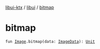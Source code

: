 [libui-ktx](../index.md) / [libui](index.md) / [bitmap](./bitmap.md)

# bitmap

`fun `[`Image`](-image/index.md)`.bitmap(data: `[`ImageData`](-image-data/index.md)`): `[`Unit`](https://kotlinlang.org/api/latest/jvm/stdlib/kotlin/-unit/index.html)